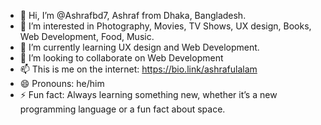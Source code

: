 - 👋 Hi, I’m @Ashrafbd7, Ashraf from Dhaka, Bangladesh.
- 👀 I’m interested in Photography, Movies, TV Shows, UX design, Books, Web Development, Food, Music.
- 🌱 I’m currently learning UX design and Web Development. 
- 💞️ I’m looking to collaborate on Web Development
- 📫 This is me on the internet: https://bio.link/ashrafulalam
- 😄 Pronouns: he/him
- ⚡ Fun fact: Always learning something new, whether it’s a new programming language or a fun fact about space.

<!---
Ashrafbd7/Ashrafbd7 is a ✨ special ✨ repository because its `README.md` (this file) appears on your GitHub profile.
You can click the Preview link to take a look at your changes.
--->

